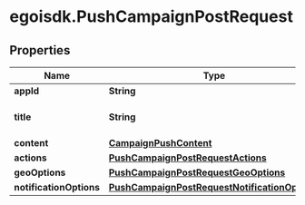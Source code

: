 # egoisdk.PushCampaignPostRequest

## Properties

Name | Type | Description | Notes
------------ | ------------- | ------------- | -------------
**appId** | **String** |  | 
**title** | **String** | Push campaign subject | 
**content** | [**CampaignPushContent**](CampaignPushContent.md) |  | 
**actions** | [**PushCampaignPostRequestActions**](PushCampaignPostRequestActions.md) |  | [optional] 
**geoOptions** | [**PushCampaignPostRequestGeoOptions**](PushCampaignPostRequestGeoOptions.md) |  | [optional] 
**notificationOptions** | [**PushCampaignPostRequestNotificationOptions**](PushCampaignPostRequestNotificationOptions.md) |  | [optional] 


